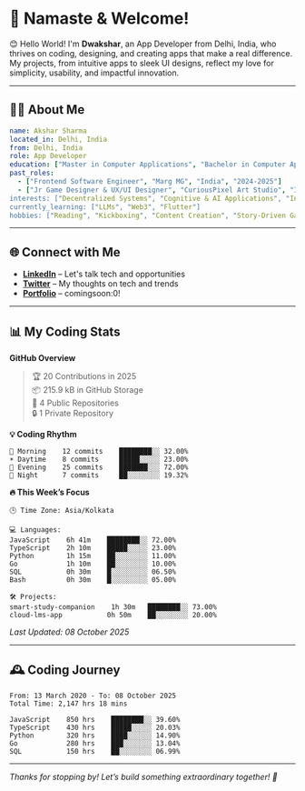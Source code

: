 # 🙏 Namaste & Welcome! 

😊 Hello World! I'm **Dwakshar**, an App Developer from Delhi, India, who thrives on coding, designing, and creating apps that make a real difference. My projects, from intuitive apps to sleek UI designs, reflect my love for simplicity, usability, and impactful innovation.

---

## 🧑‍💻 About Me

```yaml
name: Akshar Sharma
located_in: Delhi, India
from: Delhi, India
role: App Developer 
education: ["Master in Computer Applications", "Bachelor in Computer Applications"]
past_roles:
  - ["Frontend Software Engineer", "Marg MG", "India", "2024-2025"]
  - ["Jr Game Designer & UX/UI Designer", "CuriousPixel Art Studio", "India" ,Fully Remote", "2023-2024"]
interests: ["Decentralized Systems", "Cognitive & AI Applications", "Interaction Design", "Product Engineering", "Generative Interfaces", "Human-AI Collaboration", "Path Tracing"]
currently_learning: ["LLMs", "Web3", "Flutter"]
hobbies: ["Reading", "Kickboxing", "Content Creation", "Story-Driven Gaming", "Cinema"]
```

---

## 🌐 Connect with Me

- **[LinkedIn](https://www.linkedin.com/in/dwakshar/)** – Let's talk tech and opportunities
- **[Twitter](https://x.com/dwakshar)** – My thoughts on tech and trends
- **[Portfolio](https://www.youtube.com/watch?v=NM5J_comS1o)** – comingsoon:0!

---

## 📊 My Coding Stats 

<!--START_SECTION:waka-->
**GitHub Overview**

> 🏆 20 Contributions in 2025  
> 📦 215.9 kB in GitHub Storage  
> 📜 4 Public Repositories  
> 🔒 1 Private Repository  

**💡 Coding Rhythm**

```text
🌅 Morning    12 commits    ████████░░ 32.00%
☀️ Daytime    8 commits     █████░░░░░ 23.00%
🌙 Evening    25 commits    ███████░░░ 72.00%
🌌 Night      7 commits     ██░░░░░░░░ 19.32%
```

**🔥 This Week’s Focus**

```text
🕒 Time Zone: Asia/Kolkata

💻 Languages:
JavaScript    6h 41m    ████████░░ 72.00%
TypeScript    2h 10m    █████░░░░░ 23.00%
Python        1h 15m    ██░░░░░░░░ 11.00%
Go            1h 10m    ██░░░░░░░░ 10.00%
SQL           0h 30m    █░░░░░░░░░ 06.50%
Bash          0h 30m    █░░░░░░░░░ 05.00%

🛠️ Projects:
smart-study-companion    1h 30m   ████████░░ 73.00%
cloud-lms-app           0h 50m    ██░░░░░░░░ 20.00%
```

*Last Updated: 08 October 2025*
<!--END_SECTION:waka-->

---

## 🕰️ Coding Journey

<!--START_SECTION:waka-simple-->
```text
From: 13 March 2020 - To: 08 October 2025
Total Time: 2,147 hrs 18 mins

JavaScript    850 hrs    ████████░░ 39.60%
TypeScript    430 hrs    █████░░░░░ 20.03%
Python        320 hrs    ████░░░░░░ 14.90%
Go            280 hrs    ███░░░░░░░ 13.04%
SQL           150 hrs    ██░░░░░░░░ 06.99%
```
<!--END_SECTION:waka-simple-->

---

*Thanks for stopping by! Let’s build something extraordinary together! 🚀*

